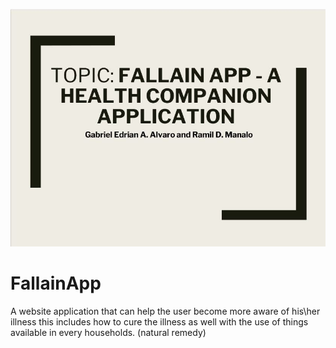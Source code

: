 ![Thumbnail](img/Readme.JPG)
# FallainApp
A website application that can help the user become more aware of his\her illness this includes how to cure the illness as well with the use of things available in every households. (natural remedy)

